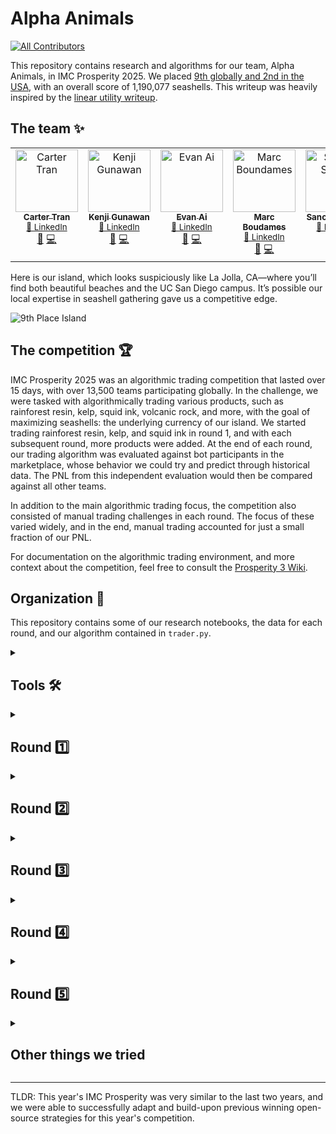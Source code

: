 # Alpha Animals
<!-- ALL-CONTRIBUTORS-BADGE:START - Do not remove or modify this section -->
[![All Contributors](https://img.shields.io/badge/all_contributors-3-orange.svg?style=flat-square)](#contributors-)
<!-- ALL-CONTRIBUTORS-BADGE:END -->

This repository contains research and algorithms for our team, Alpha Animals, in IMC Prosperity 2025. We placed [9th globally and 2nd in the USA](https://jmerle.github.io/imc-prosperity-3-leaderboard/), with an overall score of 1,190,077 seashells. This writeup was heavily inspired by the [linear utility writeup](https://github.com/ericcccsliu/imc-prosperity-2).

## The team ✨

<!-- ALL-CONTRIBUTORS-LIST:START - Do not remove or modify this section -->
<!-- prettier-ignore-start -->
<!-- markdownlint-disable -->
<table>
  <tbody>
    <tr>
      <td align="center" valign="top" width="14.28%">
        <a href="https://github.com/cartert27">
          <img src="https://avatars.githubusercontent.com/u/67401383?v=4?s=100" width="100px;" alt="Carter Tran"/>
          <br /><sub><b>Carter Tran</b></sub></a>
        <br /><sub><a href="https://www.linkedin.com/in/cartertran/" title="LinkedIn">🔗 LinkedIn</a></sub>
        <br /><a href="#research-cartert27" title="Research">🔬</a>
        <a href="https://github.com/cartert27/imc-prosperity-3/commits?author=cartert27" title="Code">💻</a>
      </td>
      <td align="center" valign="top" width="14.28%">
        <a href="https://github.com/kenjigunawan">
          <img src="https://avatars.githubusercontent.com/u/174416052?v=4?s=100" width="100px;" alt="Kenji Gunawan"/>
          <br /><sub><b>Kenji Gunawan</b></sub></a>
        <br /><sub><a href="https://www.linkedin.com/in/kenjigunawan/" title="LinkedIn">🔗 LinkedIn</a></sub>
        <br /><a href="#research-kenjigunawan" title="Research">🔬</a>
        <a href="https://github.com/cartert27/imc-prosperity-3/commits?author=kenjigunawan" title="Code">💻</a>
      </td>
      <td align="center" valign="top" width="14.28%">
        <a href="https://github.com/evanai23">
          <img src="https://avatars.githubusercontent.com/u/147462126?v=4?s=100" width="100px;" alt="Evan Ai"/>
          <br /><sub><b>Evan Ai</b></sub></a>
        <br /><sub><a href="https://www.linkedin.com/in/evanai/" title="LinkedIn">🔗 LinkedIn</a></sub>
        <br /><a href="#research-evanai23" title="Research">🔬</a>
        <a href="https://github.com/cartert27/imc-prosperity-3/commits?author=evanai23" title="Code">💻</a>
      </td>
      <td align="center" valign="top" width="14.28%">
        <a href="https://github.com/1marcb">
          <img src="https://avatars.githubusercontent.com/u/175369812?v=4?s=100" width="100px;" alt="Marc Boundames"/>
          <br /><sub><b>Marc Boudames</b></sub></a>
        <br /><sub><a href="https://www.linkedin.com/in/marc-boudames1/" title="LinkedIn">🔗 LinkedIn</a></sub>
        <br /><a href="#research-1marcb" title="Research">🔬</a>
        <a href="https://github.com/cartert27/imc-prosperity-3/commits?author=1marcb" title="Code">💻</a>
      </td>
      <td align="center" valign="top" width="14.28%">
        <a href="https://github.com/ssyquia">
          <img src="https://avatars.githubusercontent.com/u/54983967?v=4?s=100" width="100px;" alt="Sancho Syquia"/>
          <br /><sub><b>Sancho Syquia</b></sub></a>
        <br /><sub><a href="https://www.linkedin.com/in/ssyquia/" title="LinkedIn">🔗 LinkedIn</a></sub>
        <br /><a href="#research-ssyquia" title="Research">🔬</a>
        <a href="https://github.com/cartert27/imc-prosperity-3/commits?author=ssyquia" title="Code">💻</a>
      </td>
    </tr>
  </tbody>
</table>

<!-- markdownlint-restore -->
<!-- prettier-ignore-end -->
<!-- ALL-CONTRIBUTORS-LIST:END -->

Here is our island, which looks suspiciously like La Jolla, CA—where you’ll find both beautiful beaches and the UC San Diego campus. It’s possible our local expertise in seashell gathering gave us a competitive edge.

![9th Place Island](9th_place.png)

## The competition 🏆


IMC Prosperity 2025 was an algorithmic trading competition that lasted over 15 days, with over 13,500 teams participating globally. In the challenge, we were tasked with algorithmically trading various products, such as rainforest resin, kelp, squid ink, volcanic rock, and more, with the goal of maximizing seashells: the underlying currency of our island. We started trading rainforest resin, kelp, and squid ink in round 1, and with each subsequent round, more products were added. At the end of each round, our trading algorithm was evaluated against bot participants in the marketplace, whose behavior we could try and predict through historical data. The PNL from this independent evaluation would then be compared against all other teams. 

In addition to the main algorithmic trading focus, the competition also consisted of manual trading challenges in each round. The focus of these varied widely, and in the end, manual trading accounted for just a small fraction of our PNL. 

For documentation on the algorithmic trading environment, and more context about the competition, feel free to consult the [Prosperity 3 Wiki](https://imc-prosperity.notion.site/Prosperity-3-Wiki-19ee8453a09380529731c4e6fb697ea4). 

## Organization 📂

This repository contains some of our research notebooks, the data for each round, and our algorithm contained in `trader.py`. 

<details>
<summary><h2>Tools 🛠️</h2></summary>

We relied heavily on the open source [backtester](https://github.com/jmerle/imc-prosperity-3-backtester) and [visualizer](https://github.com/jmerle/imc-prosperity-3-visualizer) built by [jmerle](https://github.com/jmerle). 

### Backtester 🔙

The open-source backtester saved us a lot of development time, but we had a few qualms. First, the logging was too verbose, so we were unable to visualize our later runs from AWS Lambda errors. In round 4, we were able to trade with a foreign island using **conversions**, which were unsupported by the backtester. Unable to locally test our strategy properly, we misunderstood the trading mechanics and ended up losing a lot of profit to conversion costs. 

### Dashboard 💨

The visualizer allowed us to walk through our algorithm one timestamp at a time, visualize the algorithms in terms of PnL, position sizing, order book, and more. It was very helpful for debugging and investigating the details of our algorithm's performance. 
</details>

<details>
<summary><h2>Round 1️⃣</h2></summary>

**Products:** Rainforest resin, kelp, squid ink

**Strategy:**
For Kelp, we implemented a market making strategy that identified large bids and asks from consistent market makers to reduce noise from small orders. Our strategy tracked their mid-price to determine a reliable fair value, placing limit orders around this price with configurable spreads. We also incorporated opportunistic taking of orders when they appeared mispriced relative to our fair value.

For Rainforest Resin, we used a simplified market making approach with a hardcoded fair value of 10000. This allowed us to avoid complexities of price discovery in a relatively stable product while still capturing spread from market making.

For Squid Ink, we implemented a short-term volatility spike mean-reversion strategy. We would detect price movements that exceeded 3 standard deviations from a 10-timestamp moving window and take positions in the opposite direction of these movements, betting on the price reverting to the mean. The strategy also included position management rules to limit exposure time and risk.

After Round 1, we were ranked 207 in the world. 

</details>

<details>
<summary><h2>Round 2️⃣</h2></summary>

**Products:** Picnic basket 1 and 2, jams, croissants, djembes

**Strategy:**
For Picnic Baskets, we implemented a statistical arbitrage strategy. We calculated the fair value of each basket using a linear model with coefficients for their component products (Croissants, Jams, and Djembes). When the market price of a basket diverged significantly from our calculated synthetic value, we attempted to trade to capture this difference.

However, due to a bug in our algorithm that caused it to try buying more than the position limit, our statistical arbitrage strategy wasn't functioning correctly. We decided to focus our efforts on other products rather than debugging this error, so we didn't actively trade the component products (Jams, Croissants, Djembes) during this round.

Despite these issues, our performance in Round 2 helped our team advance to rank 58.

</details>

<details>
<summary><h2>Round 3️⃣</h2></summary>

**Products:** Volcanic rock, volcanic rock vouchers

**Strategy:**
For Volcanic Rock and its vouchers, we implemented an options pricing strategy using the Black-Scholes model. We treated vouchers as call options on Volcanic Rock with various strike prices. The strategy calculates implied volatility from market prices, maintains a rolling volatility window, and prices vouchers based on this volatility estimate. We also look for arbitrage opportunities between vouchers with different strike prices, exploiting situations where the price spread between vouchers deviates from their strike price differences.

For Volcanic Rock itself, we implemented a strategy that uses the average implied volatility from all vouchers to determine if the underlying rock is fairly priced. When the rock price significantly deviates from our model's prediction, we take directional positions.

Due to an unexpected bug in our code, we ended up shorting volcanic rock at the max position limit for the entire duration of the trading day. Fortunately for us, this strategy ended up working, bringing our ranking to 2nd in the world! 

</details>

<details>
<summary><h2>Round 4️⃣</h2></summary>

**Products:** Magnificent macarons

**Strategy:**
For Magnificent Macarons, we implemented a cross-market arbitrage strategy that considers trading with a foreign island through the conversion mechanism. The strategy analyzes the bid/ask spreads in both local and foreign markets, accounting for transportation fees, import/export tariffs, and other conversion costs to identify profitable arbitrage opportunities.

Our approach dynamically adapts to market conditions based on the "sunlight index" observation:
- In normal sunlight regime: We execute two-way arbitrage, buying locally and selling abroad when local prices are lower than foreign prices (after accounting for fees), and vice versa.
- In low sunlight regime: We switch to an accumulation strategy, aggressively building up long positions while avoiding exports, capitalizing on the favorable conditions for holding inventory.

The strategy also includes market making elements, placing competitive bids and asks to provide liquidity while skewing order sizes based on our current position to maintain balance.

We couldn't get a working macarons strategy by the end of this round, and we decided to disable trading volcanic rock until we could get a proper strategy. Luckily enough for us, we remained 2nd in the world, while almost every other team in the top 30 dropped. 

</details>

<details>
<summary><h2>Round 5️⃣</h2></summary>

**New Change:** Counterparties are revealed

**Strategy:**
When counterparties were revealed, we suspected there might be an insider trader with an information advantage in the marketplace. To systematically identify this trader, we implemented a data-driven approach. We calculated the percentage of "good trades" (buying at low prices and selling at high prices relative to future price movements) for each trader over rolling windows. By filtering traders who consistently executed advantageous trades at a rate significantly above chance, we were able to narrow down potential insiders. We then visualized these traders' buy and sell orders relative to the mid-price of each asset and observed that a trader named "Olivia" was suspiciously precise in her timing—buying just before price increases and selling just before price drops across multiple products. This confirmed our hypothesis that she was indeed an insider with advance knowledge of price movements.

With counterparties revealed, we implemented a copy trading strategy specifically for Squid Ink and Croissants by tracking trades made by "Olivia". When Olivia bought one of these products, we interpreted this as a bullish signal and also bought; when she sold, we took this as a bearish signal and sold alongside her. This approach helped us establish market regimes (bullish or bearish) based on insider behavior.

We did not actively trade Jams or Djembes in this round, focusing instead on the copy trading strategy for Croissants and Squid Ink, where we could leverage Olivia's insider information.

For the Magnificent Macarons, we made a quick fix to our regime modeling strategy by ignoring the sunlight index completely. Instead, we focused solely on statistical arbitrage throughout the entire trading day, as we weren't confident whether our sunlight threshold was overfit to previous data or not.

For other products, we maintained our existing strategies:
- Market making for Kelp and Rainforest Resin
- Statistical arbitrage for Picnic Baskets
- Black-Scholes model for Volcanic Rock Vouchers

We also implemented a position management system that scales order sizes based on current inventory to avoid overexposure, and added features to close positions for inactive products to reduce risk.

Unfortunately our luck ran dry, and we were not able to make up the ground from the previous two rounds, and ended up being surpassed by a few teams. We ended at 9th in the world and 2nd in the USA, behind CMU Physics. Overall, we're very thankful to have had the opportunity to compete in this competition, and we are pleased with the results for this being many of our first times competing in a trading competition. 

</details>

<details>
<summary><h2>Other things we tried</h2></summary>

Throughout the competition, we experimented with several approaches that ultimately didn't make it into our final strategy:

- **Basket Mean-Reversion Modeling**: We attempted to model the spread between picnic baskets and their synthetic prices (based on component values) for mean-reversion trading. While theoretically sound, this approach faced implementation challenges and didn't yield consistent results.

- **Volatility Surface Fitting**: For volcanic rock vouchers, we tried fitting a volatility surface (smile) to the implied volatility versus moneyness from the call options. This would have given us a more sophisticated options pricing model, but it proved too complex to implement reliably given the competition's time constraints.

- **Delta Hedging**: We attempted to implement delta hedging with volcanic rock positions to create market-neutral strategies, but struggled with proper calibration and execution within the position limits.

- **Component-Basket Arbitrage**: While we developed code for direct arbitrage between picnic baskets and their component products (Croissants, Jams, Djembes), we never successfully traded the components due to implementation bugs and position limit challenges.

- **Price Pattern Analysis**: We spent considerable time modeling the price movements of virtually every product (squid ink, croissants, jams, djembes, volcanic rock, macarons, etc.) to find correlations, seasonality, or other patterns in the data. Despite extensive analysis, many of these efforts didn't yield actionable strategies.

- **Insider Signal Integration**: After identifying Olivia as an insider trader, we attempted to use her directional hints as a regime indicator to adjust our bids/asks dynamically, rather than just copying her trades. This proved more complicated than direct copy trading and didn't provide sufficiently reliable signals to justify the added complexity.

</details>

---

TLDR: This year's IMC Prosperity was very similar to the last two years, and we were able to successfully adapt and build-upon previous winning open-source strategies for this year's competition.